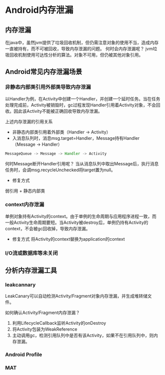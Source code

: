 # Android内存泄漏

## 内存泄漏

在java中，虽然jvm提供了垃圾回收机制，但仍需注意对象的使用不当，造成内存一直被持有，而不可被回收，导致内存泄漏的问题。
何时会内存泄漏呢？
jvm垃圾回收机制使用可达性分析的算法。对象不可用，但仍被其他对象引用。




## Android常见内存泄漏场景


### 非静态内部类引用外部类导致内存泄漏

以Handler为例，在Activity中创建一个Handler，并创建一个延时任务。当在任务处理完成前，Activity被销毁时，gc过程发现Handler引用着Activity对象，不会回收。因此该Activity不能被正确回收导致内存泄漏。

上述内存泄漏的引用关系

- 非静态内部类引用着外部类（Handler -> Activity）
- 入消息队列时，消息msg.target=Handler，Message持有Handler（Message -> Handler）


```java
MessageQueue -> Message -> Handler -> Activity

```

何时Message断开Handler引用呢？
当从消息队列中取出Message后，执行消息任务时，会调msg.recycleUnchecked将target置为null。

- 修复方式

弱引用 + 静态内部类


### context内存泄漏
单例对象持有Activity的context。由于单例的生命周期与应用程序进程一致，而一般Activity生命周期要短。当Activity被destroy后，单例仍持有Activity的context，不会被gc回收掉，导致内存泄漏。

- 修复方式
将Activity的context替换为application的context


### I/O流或数据库等未关闭




## 分析内存泄漏工具

### leakcannary

LeakCanary可以自动检测Activity/Fragment对象内存泄漏，并生成堆转储文件。

如何确认Activity/Fragment内存泄漏？

1. 利用LifecycleCallback监听Activity的onDestroy
2. 将Activity包装为WeakReference
3. 主动调用gc，检测引用队列中是否有该Activity，如果不在引用队列中，则内存泄漏。





### Android Profile

### MAT

